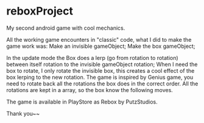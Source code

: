 # reboxProject
My second android game with cool mechanics.

All the working game encounters in "classic" code, what I did to make the game work was:
  Make an invisible gameObject;
  Make the box gameObject;
  
  In the update mode the Box does a lerp (go from rotation to rotation) between itself rotation to the invisible gameObject rotation;
  When I need the box to rotate, I only rotate the invisible box, this creates a cool effect of the box lerping to the new rotation.
  The game is inspired by Genius game, you need to rotate back all the rotations the box does in the correct order.
  All the rotations are kept in a array, so the box know the following moves.
  
  The game is available in PlayStore as Rebox by PutzStudios.
  
  Thank you~~
